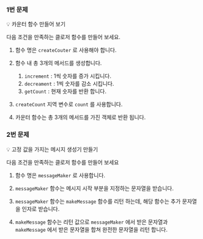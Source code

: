 ### 1번 문제

<aside>
💡 카운터 함수 만들어 보기

다음 조건을 만족하는 클로저 함수를 만들어 보세요.

1. 함수 명은 `createCouter` 로 사용해야 합니다.

2. 함수 내 총 3개의 메서드를 생성합니다.

   1. `increment` : 1씩 숫자를 증가 시킵니다.
   2. `decreament` : 1씩 숫자를 감소 시킵니다.
   3. `getCount` : 현재 숫자를 반환 합니다.

3. `createCount` 지역 변수로 `count` 를 사용합니다.

4. 카운터 함수는 총 3개의 메서드를 가진 객체로 반환 됩니다.

</aside>

### 2번 문제

<aside>
💡 고정 값을 가지는 메시지 생성기 만들기

다음 조건을 만족하는 클로저 함수를 만들어 보세요

1. 함수 명은 `messageMaker` 로 사용합니다.

2. `messageMaker` 함수는 메시지 시작 부분을 지정하는 문자열을 받습니다.

3. `messageMaker` 함수는 `makeMessage` 함수를 리턴 하는데, 해당 함수는 추가 문자열을 인자로 받습니다.

4. `makeMessage` 함수는 리턴 값으로 `messageMaker` 에서 받은 문자열과 `makeMessage` 에서 받은 문자열을 합쳐 완전한 문자열을 리턴 합니다.

</aside>
